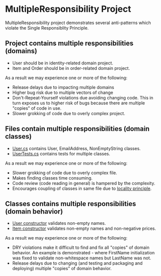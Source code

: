 ﻿# MultipleResponsibility Project

MultipleResponsibility project demonstrates several anti-patterns which violate the Single Responsiblity Principle.

## Project contains multiple responsibilities (domains)

* User should be in identity-related domain project.
* Item and Order should be in order-related domain project.

As a result we may experience one or more of the following:

* Release delays due to impacting multiple domains
* Higher bug risk due to multiple vectors of change
* Don't-Repeat-Yourself violations due avoiding changing code. This in turn exposes us to higher risk of bugs because there are multiple "copies" of code in use.
* Slower grokking of code due to overly complex project.

## Files contain multiple responsibilities (domain classes)

* [User.cs](User.cs) contains User, EmailAddress, NonEmptyString classes.
* [UserTests.cs](../MultipleResponsibility.Tests/UserTests.cs) contains tests for multiple classes.

As a result we may experience one or more of the following:

* Slower grokking of code due to overly complex file.
* Makes finding classes time consuming.
* Code review (code reading in general) is hampered by the complexity.
* Encourages coupling of classes in same file due to [locality principle](https://en.wikipedia.org/wiki/Principle_of_locality).

## Classes contains multiple responsibilities (domain behavior)

* [User constructor](User.cs#L24) validates non-empty names.
* [Item constructor](Item.cs#L15) validates non-empty names and non-negative prices.

As a result we may experience one or more of the following:

* DRY violations make it difficult to find and fix all "copies" of domain behavior. An example is demonstrated - where FirstName initialization was fixed to validate non-whitespace names but LastName was not.
* Release delays due to changing (and testing and packaging and deploying) multiple "copies" of domain behavior.